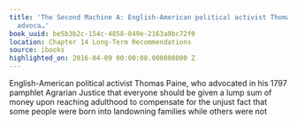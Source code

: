 ```yaml
---
title: 'The Second Machine A: English-American political activist Thomas Paine, who
  advoca…'
book_uuid: be5b3b2c-154c-4858-849e-2163a9bc72f0
location: Chapter 14 Long-Term Recommendations
source: ibooks
highlighted_on: 2016-04-09 00:00:00.000000000 Z
---
```


English-American political activist Thomas Paine, who advocated in his 1797 pamphlet Agrarian Justice that everyone should be given a lump sum of money upon reaching adulthood to compensate for the unjust fact that some people were born into landowning families while others were not